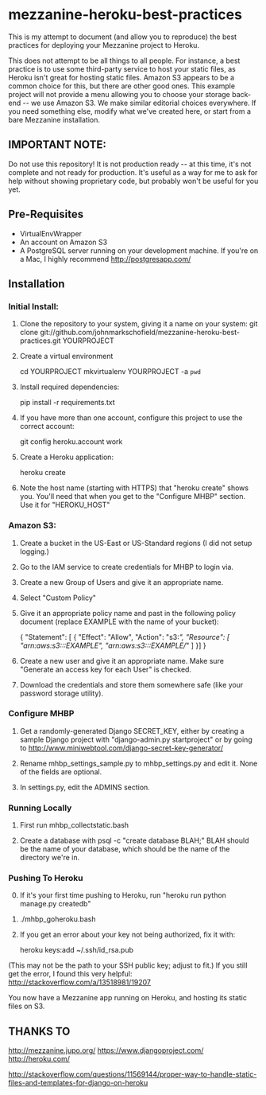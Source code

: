 # mezzanine-heroku-best-practices

This is my attempt to document (and allow you to reproduce) the best practices for deploying your Mezzanine project to Heroku.

This does not attempt to be all things to all people. For instance, a best practice is to use some third-party service to host your static files, as Heroku isn't great for hosting static files. Amazon S3 appears to be a common choice for this, but there are other good ones. This example project will not provide a menu allowing you to choose your storage back-end -- we use Amazon S3. We make similar editorial choices everywhere. If you need something else, modify what we've created here, or start from a bare Mezzanine installation.



## IMPORTANT NOTE:
Do not use this repository! It is not production ready -- at this time, it's not complete and not ready for production. It's useful as a way for me to ask for help without showing proprietary code, but probably won't be useful for you yet.


## Pre-Requisites

* VirtualEnvWrapper
* An account on Amazon S3
* A PostgreSQL server running on your development machine. If you're on a Mac, I highly recommend http://postgresapp.com/



## Installation

### Initial Install:

1. Clone the repository to your system, giving it a name on your system:
    git clone git://github.com/johnmarkschofield/mezzanine-heroku-best-practices.git YOURPROJECT

2. Create a virtual environment

    cd YOURPROJECT
    mkvirtualenv YOURPROJECT -a `pwd`

3. Install required dependencies:

    pip install -r requirements.txt

4. If you have more than one account, configure this project to use the correct account:

    git config heroku.account work

5. Create a Heroku application:

    heroku create

6. Note the host name (starting with HTTPS) that "heroku create" shows you. You'll need that when you get to the "Configure MHBP" section. Use it for "HEROKU_HOST"


### Amazon S3:

1. Create a bucket in the US-East or US-Standard regions (I did not setup logging.)

2. Go to the IAM service to create credentials for MHBP to login via.

3. Create a new Group of Users and give it an appropriate name.

4. Select "Custom Policy"

5. Give it an appropriate policy name and past in the following policy document (replace EXAMPLE with the name of your bucket):

      {
        "Statement": [ {
            "Effect": "Allow",
            "Action": "s3:*",
            "Resource": [
              "arn:aws:s3:::EXAMPLE",
              "arn:aws:s3:::EXAMPLE/*"
            ]
          }]
      }

6. Create a new user and give it an appropriate name. Make sure "Generate an access key for each User" is checked.

7. Download the credentials and store them somewhere safe (like your password storage utility).



### Configure MHBP

1. Get a randomly-generated Django SECRET_KEY, either by creating a sample Django project with "django-admin.py startproject" or by going to http://www.miniwebtool.com/django-secret-key-generator/

2. Rename mhbp_settings_sample.py to mhbp_settings.py and edit it. None of the fields are optional.

3. In settings.py, edit the ADMINS section.


### Running Locally

1. First run mhbp_collectstatic.bash

2. Create a database with psql -c "create database BLAH;"
BLAH should be the name of your database, which should be the name of the directory we're in.




### Pushing To Heroku

0. If it's your first time pushing to Heroku, run "heroku run python manage.py createdb"

1. ./mhbp_goheroku.bash

2. If you get an error about your key not being authorized, fix it with:

    heroku keys:add ~/.ssh/id_rsa.pub

(This may not be the path to your SSH public key; adjust to fit.) If you still get the error, I found this very helpful: http://stackoverflow.com/a/13518981/19207

You now have a Mezzanine app running on Heroku, and hosting its static files on S3.




## THANKS TO

http://mezzanine.jupo.org/
https://www.djangoproject.com/
http://heroku.com/

http://stackoverflow.com/questions/11569144/proper-way-to-handle-static-files-and-templates-for-django-on-heroku

